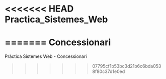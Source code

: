 <<<<<<< HEAD
Practica_Sistemes_Web
=====================
=======
Concessionari
=============

Pràctica Sistemes Web - Concessionari
>>>>>>> 07795cf1b53bc3d21b6c6bda0538f80c37d1e0ed

